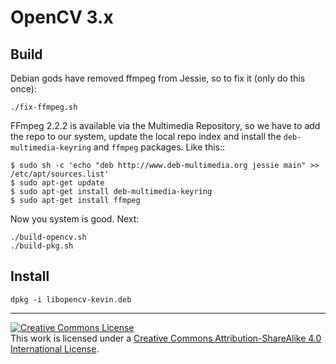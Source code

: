 # OpenCV 3.x

## Build

Debian gods have removed ffmpeg from Jessie, so to fix it (only do this once):

	./fix-ffmpeg.sh

FFmpeg 2.2.2 is available via the Multimedia Repository, so we have to
add the repo to our system, update the local repo index and install the
`deb-multimedia-keyring` and `ffmpeg` packages. Like this::

	$ sudo sh -c 'echo "deb http://www.deb-multimedia.org jessie main" >> /etc/apt/sources.list'
	$ sudo apt-get update
	$ sudo apt-get install deb-multimedia-keyring
	$ sudo apt-get install ffmpeg
  
Now you system is good. Next:

	./build-opencv.sh
	./build-pkg.sh

## Install

	dpkg -i libopencv-kevin.deb


---

<a rel="license" href="http://creativecommons.org/licenses/by-sa/4.0/"><img alt="Creative Commons License" style="border-width:0" src="https://i.creativecommons.org/l/by-sa/4.0/88x31.png" align="middle"/></a><br />This work is licensed under a <a rel="license" href="http://creativecommons.org/licenses/by-sa/4.0/">Creative Commons Attribution-ShareAlike 4.0 International License</a>.
